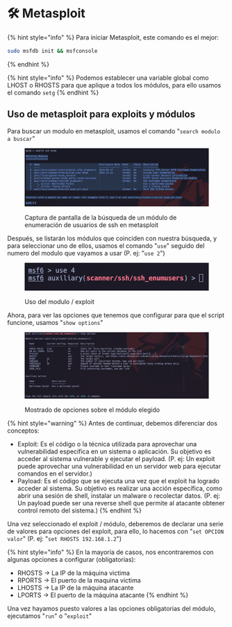 # 🛠️ Metasploit

{% hint style="info" %}
Para iniciar Metasploit, este comando es el mejor:

```bash
sudo msfdb init && msfconsole
```
{% endhint %}

{% hint style="info" %}
Podemos establecer una variable global como LHOST o RHOSTS para que aplique a todos los módulos, para ello usamos el comando `setg`
{% endhint %}

## Uso de metasploit para exploits y módulos

Para buscar un modulo en metasploit, usamos el comando "`search modulo a buscar`"

<figure><img src="../.gitbook/assets/image (70).png" alt=""><figcaption><p>Captura de pantalla de la búsqueda de un módulo de enumeración de usuarios de ssh en metasploit</p></figcaption></figure>

Después, se listarán los módulos que coinciden con nuestra búsqueda, y para seleccionar uno de ellos, usamos el comando "`use`" seguido del numero del modulo que vayamos a usar (P. ej: "`use 2`")

<figure><img src="../.gitbook/assets/image (71).png" alt=""><figcaption><p>Uso del modulo / exploit</p></figcaption></figure>

Ahora, para ver las opciones que tenemos que configurar para que el script funcione, usamos "`show options`"

<figure><img src="../.gitbook/assets/image (72).png" alt=""><figcaption><p>Mostrado de opciones sobre el módulo elegido</p></figcaption></figure>

{% hint style="warning" %}
Antes de continuar, debemos diferenciar dos conceptos:

* Exploit: Es el código o la técnica utilizada para aprovechar una vulnerabilidad específica en un sistema o aplicación. Su objetivo es acceder al sistema vulnerable y ejecutar el payload. (P. ej: Un exploit puede aprovechar una vulnerabilidad en un servidor web para ejecutar comandos en el servidor.)
* Payload: Es el código que se ejecuta una vez que el exploit ha logrado acceder al sistema. Su objetivo es realizar una acción específica, como abrir una sesión de shell, instalar un malware o recolectar datos. (P. ej: Un payload puede ser una reverse shell que permite al atacante obtener control remoto del sistema.)
{% endhint %}

Una vez seleccionado el exploit / módulo, deberemos de declarar una serie de valores para opciones del exploit, para ello, lo hacemos con "`set OPCION valor`" (P. ej: "`set RHOSTS 192.168.1.2`")

{% hint style="info" %}
En la mayoría de casos, nos encontraremos con algunas opciones a configurar (obligatorias):

* RHOSTS -> La IP de la máquina victima
* RPORTS -> El puerto de la maquina victima
* LHOSTS -> La IP de la máquina atacante
* LPORTS -> El puerto de la máquina atacante
{% endhint %}

Una vez hayamos puesto valores a las opciones obligatorias del módulo, ejecutamos "`run`" o "`exploit`"
